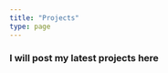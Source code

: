 ```yaml
---
title: "Projects"
type: page
---
```



### I will post my latest projects here

<!-- 1. [Tatooine](/projects/tatooine/)
2. [Hydra](/projects/hydra/)
3. [Bludhaven](/projects/bludhaven/) -->

